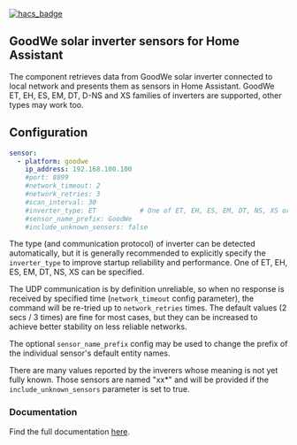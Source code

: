 [![hacs_badge](https://img.shields.io/badge/HACS-Default-orange.svg?style=for-the-badge)](https://github.com/custom-components/hacs)

## GoodWe solar inverter sensors for Home Assistant

The component retrieves data from GoodWe solar inverter connected to local network and presents them as sensors in Home Assistant.
GoodWe ET, EH, ES, EM, DT, D-NS and XS families of inverters are supported, other types may work too.

## Configuration

```YAML
sensor:
  - platform: goodwe
    ip_address: 192.168.100.100
    #port: 8899
    #network_timeout: 2
    #network_retries: 3
    #scan_interval: 30
    #inverter_type: ET           # One of ET, EH, ES, EM, DT, NS, XS or None to detect inverter type automatically
    #sensor_name_prefix: GoodWe
    #include_unknown_sensors: false
```

The type (and communication protocol) of inverter can be detected automatically, but it is generally recommended to explicitly specify the `inverter_type` to improve startup reliability and performance. One of ET, EH, ES, EM, DT, NS, XS can be specified.

The UDP communication is by definition unreliable, so when no response is received by specified time (`network_timeout` config parameter),
the command will be re-tried up to `network_retries` times.
The default values (2 secs / 3 times) are fine for most cases, but they can be increased to achieve better stability on less reliable networks.

The optional `sensor_name_prefix` config may be used to change the prefix of the individual sensor's default entity names.

There are many values reported by the inverers whose meaning is not yet fully known. Those sensors are named "xx\*" and will be provided if the `include_unknown_sensors` parameter is set to true.

### Documentation

Find the full documentation [here](https://github.com/mletenay/home-assistant-goodwe-inverter).
